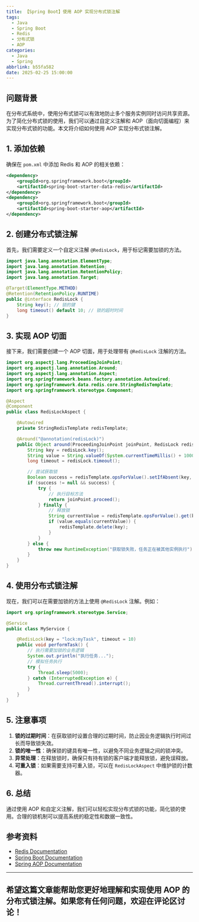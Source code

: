 ```yaml
---
title: 【Spring Boot】使用 AOP 实现分布式锁注解
tags:
  - Java
  - Spring Boot
  - Redis
  - 分布式锁
  - AOP
categories:
  - Java
  - Spring
abbrlink: b55fa582
date: 2025-02-25 15:00:00
---
```


## 问题背景

在分布式系统中，使用分布式锁可以有效地防止多个服务实例同时访问共享资源。为了简化分布式锁的使用，我们可以通过自定义注解和 AOP（面向切面编程）来实现分布式锁的功能。本文将介绍如何使用 AOP 实现分布式锁注解。

## 1. 添加依赖

确保在 `pom.xml` 中添加 Redis 和 AOP 的相关依赖：

```xml
<dependency>
    <groupId>org.springframework.boot</groupId>
    <artifactId>spring-boot-starter-data-redis</artifactId>
</dependency>
<dependency>
    <groupId>org.springframework.boot</groupId>
    <artifactId>spring-boot-starter-aop</artifactId>
</dependency>
```

## 2. 创建分布式锁注解

首先，我们需要定义一个自定义注解 `@RedisLock`，用于标记需要加锁的方法。

```java
import java.lang.annotation.ElementType;
import java.lang.annotation.Retention;
import java.lang.annotation.RetentionPolicy;
import java.lang.annotation.Target;

@Target(ElementType.METHOD)
@Retention(RetentionPolicy.RUNTIME)
public @interface RedisLock {
    String key(); // 锁的键
    long timeout() default 10; // 锁的超时时间
}
```

## 3. 实现 AOP 切面

接下来，我们需要创建一个 AOP 切面，用于处理带有 `@RedisLock` 注解的方法。

```java
import org.aspectj.lang.ProceedingJoinPoint;
import org.aspectj.lang.annotation.Around;
import org.aspectj.lang.annotation.Aspect;
import org.springframework.beans.factory.annotation.Autowired;
import org.springframework.data.redis.core.StringRedisTemplate;
import org.springframework.stereotype.Component;

@Aspect
@Component
public class RedisLockAspect {

    @Autowired
    private StringRedisTemplate redisTemplate;

    @Around("@annotation(redisLock)")
    public Object around(ProceedingJoinPoint joinPoint, RedisLock redisLock) throws Throwable {
        String key = redisLock.key();
        String value = String.valueOf(System.currentTimeMillis() + 10000); // 锁的过期时间
        long timeout = redisLock.timeout();

        // 尝试获取锁
        Boolean success = redisTemplate.opsForValue().setIfAbsent(key, value, timeout, TimeUnit.SECONDS);
        if (success != null && success) {
            try {
                // 执行目标方法
                return joinPoint.proceed();
            } finally {
                // 释放锁
                String currentValue = redisTemplate.opsForValue().get(key);
                if (value.equals(currentValue)) {
                    redisTemplate.delete(key);
                }
            }
        } else {
            throw new RuntimeException("获取锁失败，任务正在被其他实例执行");
        }
    }
}
```

## 4. 使用分布式锁注解

现在，我们可以在需要加锁的方法上使用 `@RedisLock` 注解。例如：

```java
import org.springframework.stereotype.Service;

@Service
public class MyService {

    @RedisLock(key = "lock:myTask", timeout = 10)
    public void performTask() {
        // 执行需要加锁的业务逻辑
        System.out.println("执行任务...");
        // 模拟任务执行
        try {
            Thread.sleep(5000);
        } catch (InterruptedException e) {
            Thread.currentThread().interrupt();
        }
    }
}
```

## 5. 注意事项

1. **锁的过期时间**：在获取锁时设置合理的过期时间，防止因业务逻辑执行时间过长而导致锁失效。
2. **锁的唯一性**：确保锁的键具有唯一性，以避免不同业务逻辑之间的锁冲突。
3. **异常处理**：在释放锁时，确保只有持有锁的客户端才能释放锁，避免误释放。
4. **可重入锁**：如果需要支持可重入锁，可以在 `RedisLockAspect` 中维护锁的计数器。

## 6. 总结

通过使用 AOP 和自定义注解，我们可以轻松实现分布式锁的功能，简化锁的使用。合理的锁机制可以提高系统的稳定性和数据一致性。

## 参考资料

- [Redis Documentation](https://redis.io/documentation)
- [Spring Boot Documentation](https://docs.spring.io/spring-boot/docs/current/reference/htmlsingle/)
- [Spring AOP Documentation](https://docs.spring.io/spring-framework/docs/current/reference/html/core.html#aop)

---

希望这篇文章能帮助您更好地理解和实现使用 AOP 的分布式锁注解。如果您有任何问题，欢迎在评论区讨论！
--- 
